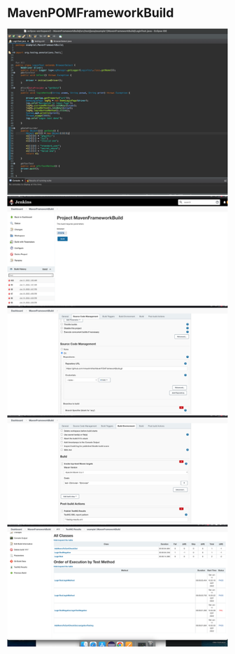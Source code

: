 # MavenPOMFrameworkBuild

![](./images/pasted-image-24.png)
![](./images/pasted-image-26.png)
![](./images/pasted-image-28.png)
![](./images/pasted-image-30.png)
![](./images/pasted-image-32.png)
